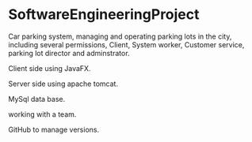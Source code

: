# SoftwareEngineeringProject
Car parking system, managing and operating parking lots in the city, including several permissions, Client, System worker, Customer service, parking lot director and adminstrator.

Client side using JavaFX.

Server side using apache tomcat.

MySql data base.

working with a team.

GitHub to manage versions.
